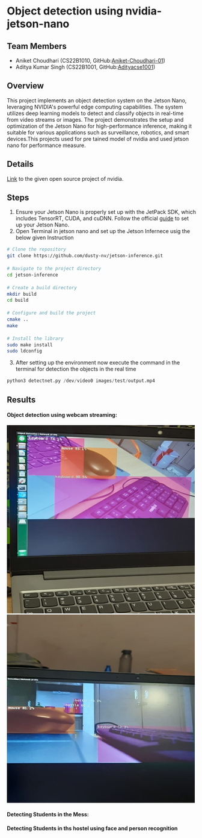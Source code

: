 # Object detection using nvidia-jetson-nano

## Team Members
- Aniket Choudhari (CS22B1010, GitHub:[Aniket-Choudhari-01](https://github.com/Aniket-Choudhari-01))
- Aditya Kumar Singh (CS22B1001, GitHub:[Adityacse1001](https://github.com/Adityacse1001/Adityacse1001))

## Overview
This project implements an object detection system on the Jetson Nano, leveraging NVIDIA's powerful edge computing capabilities. The system utilizes deep learning models to detect and classify objects in real-time from video streams or images. The project demonstrates the setup and optimization of the Jetson Nano for high-performance inference, making it suitable for various applications such as surveillance, robotics, and smart devices.This projects used for pre tained model of nvidia and used jetson nano for performance measure.

## Details
[Link](https://developer.nvidia.com/blog/realtime-object-detection-in-10-lines-of-python-on-jetson-nano/) to the given open source project of nvidia.

## Steps
1. Ensure your Jetson Nano is properly set up with the JetPack SDK, which includes TensorRT, CUDA, and cuDNN. Follow the official [guide](https://developer.nvidia.com/embedded/jetpack) to set up your Jetson Nano.
2. Open Terminal in jetson nano and set up the Jetson Infernece usig the below given Instruction 
```bash
# Clone the repository
git clone https://github.com/dusty-nv/jetson-inference.git

# Navigate to the project directory
cd jetson-inference

# Create a build directory
mkdir build
cd build

# Configure and build the project
cmake ..
make

# Install the library
sudo make install
sudo ldconfig
```
3. After setting up the environment now execute the command in the terminal for detection the objects in the real time
```python
python3 detectnet.py /dev/video0 images/test/output.mp4
```
## Results
#### Object detection using webcam streaming:
<p float="left">
  <img src="video_Result.jpg" width="500" height="500" />
  <img src="Video2_Result.jpg" width="500" height="500" />
</p>

#### Detecting Students in the Mess:

#### Detecting Students in ths hostel using face and person recognition
